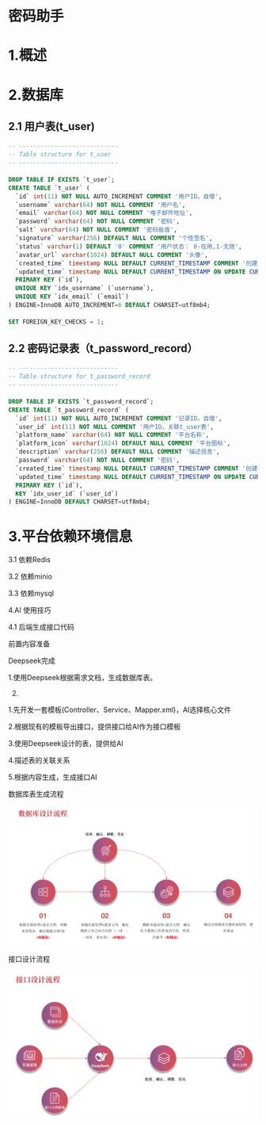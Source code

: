 # 密码助手

# 1.概述

# 2.数据库



## 2.1 用户表(t_user)

```sql
-- ----------------------------
-- Table structure for t_user
-- ----------------------------

DROP TABLE IF EXISTS `t_user`;
CREATE TABLE `t_user` (
  `id` int(11) NOT NULL AUTO_INCREMENT COMMENT '用户ID，自增',
  `username` varchar(64) NOT NULL COMMENT '用户名',
  `email` varchar(64) NOT NULL COMMENT '电子邮件地址',
  `password` varchar(64) NOT NULL COMMENT '密码',
  `salt` varchar(64) NOT NULL COMMENT '密码盐值',
  `signature` varchar(256) DEFAULT NULL COMMENT '个性签名',
  `status` varchar(1) DEFAULT '0' COMMENT '用户状态： 0-在用,1-无效',
  `avatar_url` varchar(1024) DEFAULT NULL COMMENT '头像',
  `created_time` timestamp NULL DEFAULT CURRENT_TIMESTAMP COMMENT '创建时间',
  `updated_time` timestamp NULL DEFAULT CURRENT_TIMESTAMP ON UPDATE CURRENT_TIMESTAMP COMMENT '更新时间',
  PRIMARY KEY (`id`),
  UNIQUE KEY `idx_username` (`username`),
  UNIQUE KEY `idx_email` (`email`)
) ENGINE=InnoDB AUTO_INCREMENT=6 DEFAULT CHARSET=utf8mb4;

SET FOREIGN_KEY_CHECKS = 1;
```



## 2.2 密码记录表（t_password_record）

```sql
-- ----------------------------
-- Table structure for t_password_record
-- ----------------------------

DROP TABLE IF EXISTS `t_password_record`;
CREATE TABLE `t_password_record` (
  `id` int(11) NOT NULL AUTO_INCREMENT COMMENT '记录ID，自增',
  `user_id` int(11) NOT NULL COMMENT '用户ID，关联t_user表',
  `platform_name` varchar(64) NOT NULL COMMENT '平台名称',
  `platform_icon` varchar(1024) DEFAULT NULL COMMENT '平台图标',
  `description` varchar(256) DEFAULT NULL COMMENT '描述信息',
  `password` varchar(64) NOT NULL COMMENT '密码',
  `created_time` timestamp NULL DEFAULT CURRENT_TIMESTAMP COMMENT '创建时间',
  `updated_time` timestamp NULL DEFAULT CURRENT_TIMESTAMP ON UPDATE CURRENT_TIMESTAMP COMMENT '更新时间',
  PRIMARY KEY (`id`),
  KEY `idx_user_id` (`user_id`)
) ENGINE=InnoDB DEFAULT CHARSET=utf8mb4;
```



# 3.平台依赖环境信息

3.1 依赖Redis

3.2 依赖minio

3.3 依赖mysql







4.AI 使用技巧

4.1 后端生成接口代码

前置内容准备

Deepseek完成

1.使用Deepseek根据需求文档，生成数据库表。

2.









1.先开发一套模板(Controller、Service、Mapper.xml)，AI选择核心文件

2.根据现有的模板导出接口，提供接口给AI作为接口模板

3.使用Deepseek设计的表，提供给AI

4.描述表的关联关系

5.根据内容生成，生成接口AI





数据库表生成流程

![image-20250322095424294](./assets/image-20250322095424294.png)

接口设计流程

![image-20250322095523464](./assets/image-20250322095523464.png)















